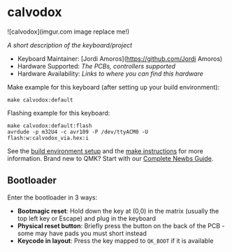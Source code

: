 # calvodox

![calvodox](imgur.com image replace me!)

*A short description of the keyboard/project*

* Keyboard Maintainer: [Jordi Amoros](https://github.com/Jordi Amoros)
* Hardware Supported: *The PCBs, controllers supported*
* Hardware Availability: *Links to where you can find this hardware*

Make example for this keyboard (after setting up your build environment):

    make calvodox:default

Flashing example for this keyboard:

    make calvodox:default:flash
    avrdude -p m32U4 -c avr109 -P /dev/ttyACM0 -U flash:w:calvodox_via.hex:i

See the [build environment setup](https://docs.qmk.fm/#/getting_started_build_tools) and the [make instructions](https://docs.qmk.fm/#/getting_started_make_guide) for more information. Brand new to QMK? Start with our [Complete Newbs Guide](https://docs.qmk.fm/#/newbs).

## Bootloader

Enter the bootloader in 3 ways:

* **Bootmagic reset**: Hold down the key at (0,0) in the matrix (usually the top left key or Escape) and plug in the keyboard
* **Physical reset button**: Briefly press the button on the back of the PCB - some may have pads you must short instead
* **Keycode in layout**: Press the key mapped to `QK_BOOT` if it is available
